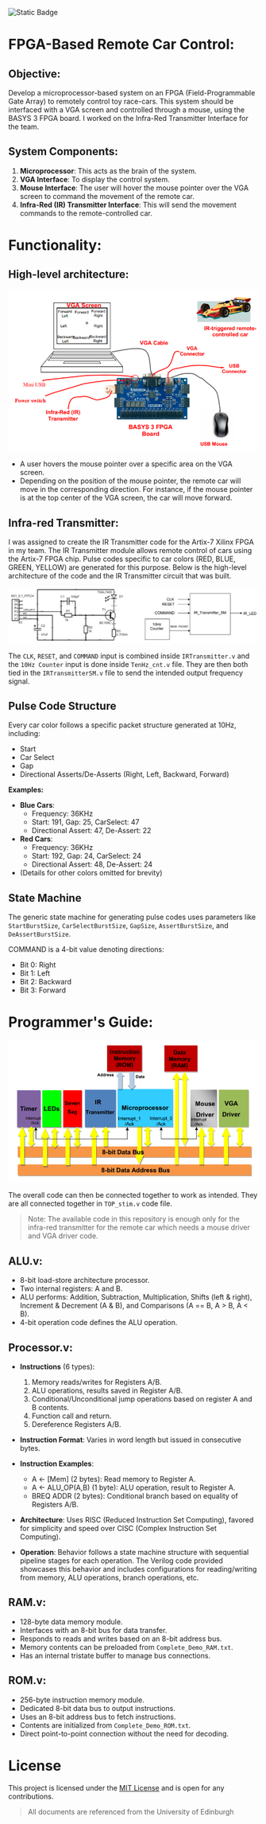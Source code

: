 ![Static Badge](https://img.shields.io/badge/University%20of%20Edinburgh%20-%20Digital%20Systems%20Laboratory%204%20-%20blue) 

# FPGA-Based Remote Car Control:

## Objective:  
Develop a microprocessor-based system on an FPGA (Field-Programmable Gate Array) to remotely control toy race-cars. This system should be interfaced with a VGA screen and controlled through a mouse, using the BASYS 3 FPGA board. I worked on the Infra-Red Transmitter Interface for the team.


## System Components:

1. **Microprocessor**: This acts as the brain of the system.
2. **VGA Interface**: To display the control system.
3. **Mouse Interface**: The user will hover the mouse pointer over the VGA screen to command the movement of the remote car.
4. **Infra-Red (IR) Transmitter Interface**: This will send the movement commands to the remote-controlled car.


# Functionality:
## High-level architecture:

![HighLevel](docs/HighLevel.png)

- A user hovers the mouse pointer over a specific area on the VGA screen.
- Depending on the position of the mouse pointer, the remote car will move in the corresponding direction. For instance, if the mouse pointer is at the top center of the VGA screen, the car will move forward.

## Infra-red Transmitter:

I was assigned to create the IR Transmitter code for the Artix-7 Xilinx FPGA in my team. The IR Transmitter module allows remote control of cars using the Artix-7 FPGA chip. Pulse codes specific to car colors (RED, BLUE, GREEN, YELLOW) are generated for this purpose. Below is the high-level architecture of the code and the IR Transmitter circuit that was built.

![IR](docs/IR.png)

The `CLK`, `RESET`, and `COMMAND` input is combined inside `IRTransmitter.v` and the `10Hz Counter` input is done inside `TenHz_cnt.v` file. They are then both tied in the `IRTransmitterSM.v` file to send the intended output frequency signal.

## Pulse Code Structure

Every car color follows a specific packet structure generated at 10Hz, including:
- Start
- Car Select
- Gap
- Directional Asserts/De-Asserts (Right, Left, Backward, Forward)

**Examples:**
- **Blue Cars**:
  - Frequency: 36KHz
  - Start: 191, Gap: 25, CarSelect: 47
  - Directional Assert: 47, De-Assert: 22
- **Red Cars**:
  - Frequency: 36KHz
  - Start: 192, Gap: 24, CarSelect: 24
  - Directional Assert: 48, De-Assert: 24
- (Details for other colors omitted for brevity)

## State Machine

The generic state machine for generating pulse codes uses parameters like `StartBurstSize`, `CarSelectBurstSize`, `GapSize`, `AssertBurstSize`, and `DeAssertBurstSize`.

COMMAND is a 4-bit value denoting directions:
- Bit 0: Right
- Bit 1: Left
- Bit 2: Backward
- Bit 3: Forward

# Programmer's Guide: 

![HigherLevel](docs/HigherLevel.png)

The overall code can then be connected together to work as intended. They are all connected together in `TOP_stim.v` code file.
> Note: The available code in this repository is enough only for the infra-red transmitter for the remote car which needs a mouse driver and VGA driver code.

## ALU.v:
- 8-bit load-store architecture processor.
- Two internal registers: A and B.
- ALU performs: Addition, Subtraction, Multiplication, Shifts (left & right), Increment & Decrement (A & B), and Comparisons (A == B, A > B, A < B).
- 4-bit operation code defines the ALU operation.

## Processor.v:

- **Instructions** (6 types):
  1. Memory reads/writes for Registers A/B.
  2. ALU operations, results saved in Register A/B.
  3. Conditional/Unconditional jump operations based on register A and B contents.
  4. Function call and return.
  5. Dereference Registers A/B.

- **Instruction Format**: Varies in word length but issued in consecutive bytes.

- **Instruction Examples**:
  - A <- [Mem] (2 bytes): Read memory to Register A.
  - A <- ALU_OP(A,B) (1 byte): ALU operation, result to Register A.
  - BREQ ADDR (2 bytes): Conditional branch based on equality of Registers A/B.

- **Architecture**: Uses RISC (Reduced Instruction Set Computing), favored for simplicity and speed over CISC (Complex Instruction Set Computing).

- **Operation**: Behavior follows a state machine structure with sequential pipeline stages for each operation. The Verilog code provided showcases this behavior and includes configurations for reading/writing from memory, ALU operations, branch operations, etc.

## RAM.v:
- 128-byte data memory module.
- Interfaces with an 8-bit bus for data transfer.
- Responds to reads and writes based on an 8-bit address bus.
- Memory contents can be preloaded from `Complete_Demo_RAM.txt`.
- Has an internal tristate buffer to manage bus connections.

## ROM.v:
- 256-byte instruction memory module.
- Dedicated 8-bit data bus to output instructions.
- Uses an 8-bit address bus to fetch instructions.
- Contents are initialized from `Complete_Demo_ROM.txt`.
- Direct point-to-point connection without the need for decoding.

# License

This project is licensed under the [MIT License](https://opensource.org/licenses/MIT) and is open for any contributions.

> All documents are referenced from the University of Edinburgh

